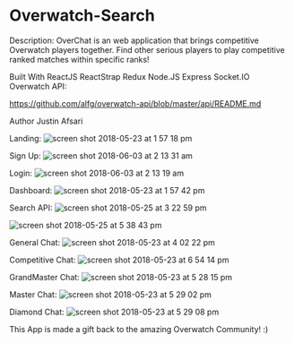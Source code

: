 # Overwatch-Search

Description:
OverChat is an web application that brings competitive Overwatch players together. Find other serious players to play competitive ranked matches within specific ranks!

Built With
ReactJS
ReactStrap 
Redux 
Node.JS
Express
Socket.IO
Overwatch API:

 https://github.com/alfg/overwatch-api/blob/master/api/README.md


Author
Justin Afsari


Landing:
![screen shot 2018-05-23 at 1 57 18 pm](https://user-images.githubusercontent.com/28635782/40461442-50978250-5ec0-11e8-999c-0b95f7b3f238.png)

Sign Up:
![screen shot 2018-06-03 at 2 13 31 am](https://user-images.githubusercontent.com/28635782/40885043-0e26b488-66d4-11e8-8dbe-2f334a5b86b7.png)

Login:
![screen shot 2018-06-03 at 2 13 19 am](https://user-images.githubusercontent.com/28635782/40885041-0bb3da00-66d4-11e8-84ec-b684c5e8d36a.png)

Dashboard:
![screen shot 2018-05-23 at 1 57 42 pm](https://user-images.githubusercontent.com/28635782/40461703-7ea149d2-5ec1-11e8-9527-69959c1c3bfa.png)

Search API:
![screen shot 2018-05-25 at 3 22 59 pm](https://user-images.githubusercontent.com/28635782/40568513-d8a04b9e-602f-11e8-8460-5c9d481643bf.png)

![screen shot 2018-05-25 at 5 38 43 pm](https://user-images.githubusercontent.com/28635782/40570746-c9add224-6042-11e8-9ced-cd323bca6e56.png)


General Chat:
![screen shot 2018-05-23 at 4 02 22 pm](https://user-images.githubusercontent.com/28635782/40461807-f195c67a-5ec1-11e8-808d-bebcebcae6e1.png)

Competitive Chat:
![screen shot 2018-05-23 at 6 54 14 pm](https://user-images.githubusercontent.com/28635782/40461741-a669915e-5ec1-11e8-849f-5d1d8d97a4f4.png)

GrandMaster Chat:
![screen shot 2018-05-23 at 5 28 15 pm](https://user-images.githubusercontent.com/28635782/40461783-d168a7be-5ec1-11e8-926e-5d9002c95500.png)

Master Chat:
![screen shot 2018-05-23 at 5 29 02 pm](https://user-images.githubusercontent.com/28635782/40461786-d347b3b8-5ec1-11e8-9dc5-ba8f73babc77.png)

Diamond Chat:
![screen shot 2018-05-23 at 5 29 08 pm](https://user-images.githubusercontent.com/28635782/40461746-ad268394-5ec1-11e8-93a9-98514c385a07.png)



This App is made a gift back to the amazing Overwatch Community! :)